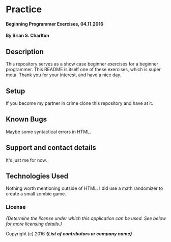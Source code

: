 # Practice

#### Beginning Programmer Exercises, 04.11.2016

#### By Brian S. Charlton

## Description

This repository serves as a show case beginner exercises for a beginner programmer. This README is itself one of these exercises, which is super meta. Thank you for your interest, and have a nice day.

## Setup

If you become my partner in crime clone this repository and have at it.

## Known Bugs

Maybe some syntactical errors in HTML.

## Support and contact details

It's just me for now.

## Technologies Used

Nothing worth mentioning outside of HTML. I did use a math randomizer to create a small zombie game. 

### License

*{Determine the license under which this application can be used. See below for more licensing details.}*

Copyright (c) 2016 **_{List of contributors or company name}_**